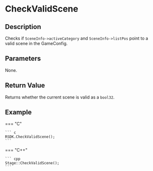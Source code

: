 # CheckValidScene

## Description
Checks if `SceneInfo->activeCategory` and `SceneInfo->listPos` point to a valid scene in the GameConfig.

## Parameters
None.

## Return Value
Returns whether the current scene is valid as a `bool32`.

## Example
=== "C"

	``` c
	RSDK.CheckValidScene();
	```

=== "C++"

	``` cpp
	Stage::CheckValidScene();
	```